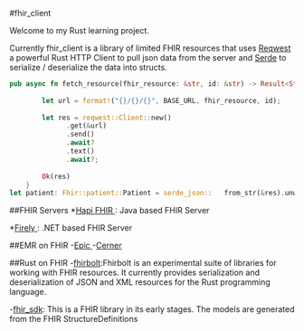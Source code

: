 #fhir_client

Welcome to my Rust learning project.

Currently fhir_client is a library of limited FHIR resources that uses [Reqwest](https://github.com/seanmonstar/reqwest) a powerful Rust HTTP Client to pull json data from the server and
[Serde](https://serde.rs/) to serialize / deserialize the data into structs.
 
```rust
pub async fn fetch_resource(fhir_resource: &str, id: &str) -> Result<String, reqwest::Error> {
   
        let url = format!("{}/{}/{}", BASE_URL, fhir_resource, id);
        
        let res = reqwest::Client::new()
              .get(&url)
              .send()
              .await?
              .text()
              .await?;
   
        Ok(res)
    }
let patient: Fhir::patient::Patient = serde_json::   from_str(&res).unwrap();

```

##FHIR Servers
*[Hapi FHIR ](https://hapifhir.io/):
Java based FHIR Server

*[Firely ](https://fire.ly/):
.NET based FHIR Server

##EMR on FHIR
-[Epic ](https://fhir.epic.com/)
-[Cerner](https://fhir.cerner.com/)

##Rust on FHIR
-[fhirbolt](https://github.com/lschmierer/fhirbolt/tree/main):Fhirbolt is an experimental suite of libraries for working with FHIR resources. It currently provides serialization and deserialization of JSON and XML resources for the Rust programming language.

-[fhir_sdk](https://github.com/FlixCoder/fhir-sdk):
This is a FHIR library in its early stages. The models are generated from the FHIR StructureDefinitions 
